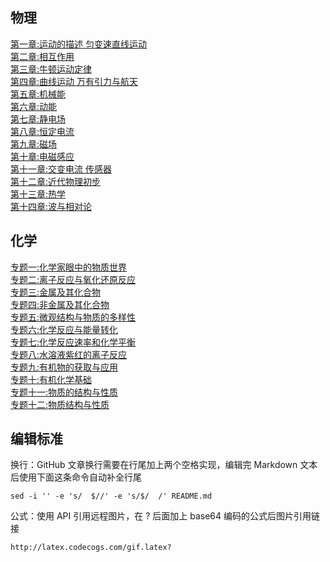 ## 物理  
[第一章:运动的描述 匀变速直线运动]()  
[第二章:相互作用]()  
[第三章:牛顿运动定律]()  
[第四章:曲线运动 万有引力与航天]()  
[第五章:机械能]()  
[第六章:动能]()  
[第七章:静电场]()  
[第八章:恒定电流]()  
[第九章:磁场]()  
[第十章:电磁感应]()  
[第十一章:交变电流 传感器]()  
[第十二章:近代物理初步]()  
[第十三章:热学]()  
[第十四章:波与相对论](物理/第十四章:波与相对论.md)  
  
  
## 化学  
[专题一:化学家眼中的物质世界]()  
[专题二:离子反应与氧化还原反应]()  
[专题三:金属及其化合物]()  
[专题四:非金属及其化合物]()  
[专题五:微观结构与物质的多样性]()  
[专题六:化学反应与能量转化]()  
[专题七:化学反应速率和化学平衡]()  
[专题八:水溶液紫红的离子反应]()  
[专题九:有机物的获取与应用]()  
[专题十:有机化学基础]()  
[专题十一:物质的结构与性质]()  
[专题十二:物质结构与性质]()  
  
  
## 编辑标准  
换行：GitHub 文章换行需要在行尾加上两个空格实现，编辑完 Markdown 文本后使用下面这条命令自动补全行尾  
```  
sed -i '' -e 's/  $//' -e 's/$/  /' README.md  
```  
  
公式：使用 API 引用远程图片，在 ? 后面加上 base64 编码的公式后图片引用链接  
```  
http://latex.codecogs.com/gif.latex?  
```  
